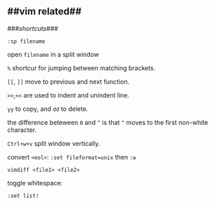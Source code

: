 ##vim related##
---
###_shortcuts_###

    :sp filename

open `filename` in a split window


`%` shortcur for jumping between matching brackets.

`[[`, `]]` move to previous and next function.

`>>`,`<<` are used to indent and unindent line.

`yy` to copy, and `dd` to delete. 

the difference beteween `0` and `^` is that `^` moves to the first non-white character. 

`Ctrl+w+v` split window vertically.

convert `<eol>`: `:set fileformat=unix` then `:w`


    vimdiff <file1> <file2>


toggle whitespace:

    :set list!

